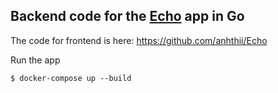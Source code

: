 ## Backend code for the [Echo](http://159.65.129.135:8080/) app in Go

The code for frontend is here: https://github.com/anhthii/Echo

Run the app
```
$ docker-compose up --build
```